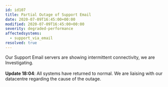 ```yaml
---
id: id107
title: Partial Outage of Support Email
date: 2020-07-09T16:45:00+00:00
modified: 2020-07-09T16:45:00+00:00
severity: degraded-performance
affectedsystems:
  - support_via_email
resolved: true
---
```


Our Support Email servers are showing intermittent connectivity, we are Investigating.<br /><br />**Update 18:04**: All systems have returned to normal. We are liaising with our datacentre regarding the cause of the outage.

